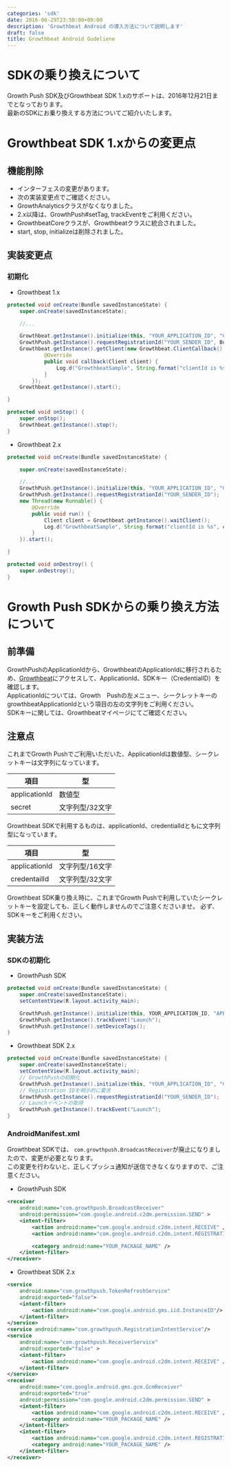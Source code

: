 ```yaml
---
categories: 'sdk'
date: 2016-06-29T23:50:00+09:00
description: 'Growthbeat Android の導入方法について説明します'
draft: false
title: Growthbeat Android Gudeliene
---
```


# SDKの乗り換えについて  
Growth Push SDK及びGrowthbeat SDK 1.xのサポートは、2016年12月21日までとなっております。  
最新のSDKにお乗り換えする方法についてご紹介いたします。  
# Growthbeat SDK 1.xからの変更点  
## 機能削除  
- インターフェスの変更があります。
 - 次の実装変更点でご確認ください。
- GrowthAnalyticsクラスがなくなりました。  
 - 2.x以降は、GrowthPush#setTag, trackEventをご利用ください。
- GrowthbeatCoreクラスが、Growthbeatクラスに統合されました。  
 - start, stop, initializeは削除されました。
## 実装変更点  
### 初期化  
- Growthbeat 1.x  

```java
protected void onCreate(Bundle savedInstanceState) {
	super.onCreate(savedInstanceState);

    //...

    Growthbeat.getInstance().initialize(this, "YOUR_APPLICATION_ID", "CREDENTIAL_ID");
    GrowthPush.getInstance().requestRegistrationId("YOUR_SENDER_ID", BuildConfig.DEBUG ? Environment.development : Environment.production);
    Growthbeat.getInstance().getClient(new Growthbeat.ClientCallback() {
            @Override
            public void callback(Client client) {
                Log.d("GrowthbeatSample", String.format("clientId is %s", client.getId()));
            }
        });
    Growthbeat.getInstance().start();

}

protected void onStop() {
    super.onStop();
    Growthbeat.getInstance().stop();
}
```  
- Growthbeat 2.x  

```java
protected void onCreate(Bundle savedInstanceState) {

    super.onCreate(savedInstanceState);

    //...
    GrowthPush.getInstance().initialize(this, "YOUR_APPLICATION_ID", "CREDENTIAL_ID", BuildConfig.DEBUG ? Environment.development : Environment.production);
	GrowthPush.getInstance().requestRegistrationId("YOUR_SENDER_ID");
    new Thread(new Runnable() {
        @Override
        public void run() {
            Client client = Growthbeat.getInstance().waitClient();
            Log.d("GrowthbeatSample", String.format("clientId is %s", client.getId()));
        }
    }).start();

}

protected void onDestroy() {
    super.onDestroy();
}
```  
# Growth Push SDKからの乗り換え方法について  
## 前準備  
GrowthPushのApplicationIdから、GrowthbeatのApplicationIdに移行されるため、[Growthbeat](https://growthbeat.com/)にアクセスして、ApplicationId、SDKキー（CredentialID）を確認します。  
ApplicationIdについては、Growth　Pushの左メニュー、シークレットキーのgrowthbeatApplicationIdという項目の左の文字列をご利用ください。  
SDKキーに関しては、Growthbeatマイページにてご確認ください。  
## 注意点  
これまでGrowth Pushでご利用いただいた、ApplicationIdは数値型、シークレットキーは文字列になっています。  

|項目|型|
|---|---|
|applicationId|数値型|
|secret|文字列型/32文字|
Growthbeat SDKで利用するものは、applicationId、credentialIdともに文字列型になっています。  

|項目|型|
|---|---|
|applicationId|文字列型/16文字|
|credentailId|文字列型/32文字|
Growthbeat SDK乗り換え時に、これまでGrowth Pushで利用していたシークレットキーを設定しても、正しく動作しませんのでご注意くださいませ。  必ず、SDKキーをご利用ください。
## 実装方法  
### SDKの初期化  
- GrowthPush SDK  

```java
protected void onCreate(Bundle savedInstanceState) {
	super.onCreate(savedInstanceState);
	setContentView(R.layout.activity_main);

	GrowthPush.getInstance().initialize(this, YOUR_APPLICATION_ID, "APPLICATION_SECRET", BuildConfig.DEBUG ? Environment.development : Environment.production, true).register("YOUR_SENDER_ID");
	GrowthPush.getInstance().trackEvent("Launch");
	GrowthPush.getInstance().setDeviceTags();
}
```

- Growthbeat SDK 2.x

```java
protected void onCreate(Bundle savedInstanceState) {
	super.onCreate(savedInstanceState);
	setContentView(R.layout.activity_main);
	// GrowthPushの初期化
	GrowthPush.getInstance().initialize(this, "YOUR_APPLICATION_ID", "CREDENTIAL_ID", BuildConfig.DEBUG ? Environment.development : Environment.production);
	// Registration IDを明示的に要求
	GrowthPush.getInstance().requestRegistrationId("YOUR_SENDER_ID");
	// Launchイベントの取得
	GrowthPush.getInstance().trackEvent("Launch");
}
```  
### AndroidManifest.xml  
Growthbeat SDKでは、 `com.growthpush.BroadcastReceiver`が廃止になりましたので、変更が必要となります。  
この変更を行わないと、正しくプッシュ通知が送信できなくなりますので、ご注意ください。  
- GrowthPush SDK

```xml
<receiver
    android:name="com.growthpush.BroadcastReceiver"
    android:permission="com.google.android.c2dm.permission.SEND" >
    <intent-filter>
        <action android:name="com.google.android.c2dm.intent.RECEIVE" />
        <action android:name="com.google.android.c2dm.intent.REGISTRATION" />

        <category android:name="YOUR_PACKAGE_NAME" />
    </intent-filter>
</receiver>
```  
- Growthbeat SDK 2.x  

```xml
<service
    android:name="com.growthpush.TokenRefreshService"
    android:exported="false">
    <intent-filter>
        <action android:name="com.google.android.gms.iid.InstanceID"/>
    </intent-filter>
</service>
<service android:name="com.growthpush.RegistrationIntentService"/>
<service
    android:name="com.growthpush.ReceiverService"
    android:exported="false" >
    <intent-filter>
        <action android:name="com.google.android.c2dm.intent.RECEIVE" />
    </intent-filter>
</service>
<receiver
    android:name="com.google.android.gms.gcm.GcmReceiver"
    android:exported="true"
    android:permission="com.google.android.c2dm.permission.SEND" >
    <intent-filter>
        <action android:name="com.google.android.c2dm.intent.RECEIVE" />
        <category android:name="YOUR_PACKAGE_NAME" />
    </intent-filter>
    <intent-filter>
        <action android:name="com.google.android.c2dm.intent.REGISTRATION" />
        <category android:name="YOUR_PACKAGE_NAME" />
    </intent-filter>
</receiver>
```  
